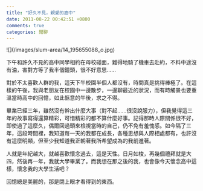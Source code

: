 ```yaml
---
title: "好久不見，親愛的嘉中"
date: 2011-08-22 00:42:51 +0800
comments: true
categories: 閒聊
---
```

<p>![](/images/slum-area/14_195655088_o.jpg)</p><p>下午和許久不見的高中同學相約在母校碰面，難得地騎了機車去赴約，不料中途沒有油，害對方等了我半個鐘頭，很不好意思&hellip;&hellip;</p><p>對於不太喜歡人群的我，這天下午校園半個人都沒有，時間真是挑得棒極了。在這樣的午後，我與老朋友在校園中一邊散步，一邊聊最近的狀況，而有時觸景也要重溫當時高中的回憶，如此愜意的午後，求之不得。</p><p>畢業已經三年，雖然沒有幹出什麼大事（對不起&hellip;&hellip;很沒說服力），但我覺得這三年的故事寫得還算精彩，可惜精彩的都不算什麼好事。記得那時人際關係很不好，即使過了這麼久，偶爾回過頭來檢視當時的自己，仍不免有羞愧感。如今隔了三年，這段時間裡，我知道每一天的我都在成長，各種思想與人際相處都有，也許沒有這麼明顯，但至少我知道我正朝著我所希望成為的我前進著。</p><p>人就是年紀越大，就越喜歡懷念過去，這是天性。日月如梭，再幾個禮拜就是大四，然後再一年，我就大學畢業了。而我想在那之後的我，也會像今天懷念高中這樣，懷念我的大學生活吧？</p><p>回憶總是美麗的，那是閉上眼才看得到的東西。</p>
